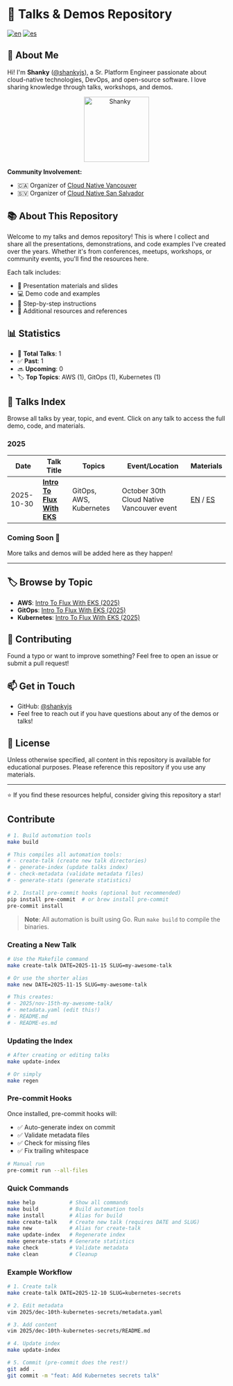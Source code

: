 # 🎤 Talks & Demos Repository

[![en](https://img.shields.io/badge/lang-en-red.svg)](./README.md)
[![es](https://img.shields.io/badge/lang-es-yellow.svg)](./docs/README-es.md)

## 👋 About Me

Hi! I'm **Shanky** ([@shankyjs](https://github.com/shankyjs)), a Sr. Platform Engineer passionate about cloud-native technologies, DevOps, and open-source software. I love sharing knowledge through talks, workshops, and demos.

<div align="center">
  <a href="https://github.com/shankyjs">
    <img src="https://github.com/shankyjs.png" width="150" alt="Shanky"/>
  </a>
</div>

**Community Involvement:**
- 🇨🇦 Organizer of [Cloud Native Vancouver](https://community.cncf.io/cloud-native-vancouver/)
- 🇸🇻 Organizer of [Cloud Native San Salvador](https://community.cncf.io/cloud-native-san-salvador/)

## 📚 About This Repository

Welcome to my talks and demos repository! This is where I collect and share all the presentations, demonstrations, and code examples I've created over the years. Whether it's from conferences, meetups, workshops, or community events, you'll find the resources here.

Each talk includes:
- 📝 Presentation materials and slides
- 💻 Demo code and examples
- 📖 Step-by-step instructions
- 🔗 Additional resources and references

## 📊 Statistics

- 🎤 **Total Talks**: 1
- ✅ **Past**: 1
- 🔜 **Upcoming**: 0
- 🏷️ **Top Topics**: AWS (1), GitOps (1), Kubernetes (1)

## 📑 Talks Index

Browse all talks by year, topic, and event. Click on any talk to access the full demo, code, and materials.

### 2025

| Date | Talk Title | Topics | Event/Location | Materials |
|------|------------|--------|----------------|-----------|
| 2025-10-30 | [**Intro To Flux With EKS**](./2025/oct-30th-intro-to-flux-with-eks) | GitOps, AWS, Kubernetes | October 30th Cloud Native Vancouver event | [EN](./2025/oct-30th-intro-to-flux-with-eks/README.md) / [ES](./2025/oct-30th-intro-to-flux-with-eks/README-es.md) |


### Coming Soon 🚀

More talks and demos will be added here as they happen!

---

## 🏷️ Browse by Topic

- **AWS**: [Intro To Flux With EKS (2025)](./2025/oct-30th-intro-to-flux-with-eks)
- **GitOps**: [Intro To Flux With EKS (2025)](./2025/oct-30th-intro-to-flux-with-eks)
- **Kubernetes**: [Intro To Flux With EKS (2025)](./2025/oct-30th-intro-to-flux-with-eks)


## 🤝 Contributing

Found a typo or want to improve something? Feel free to open an issue or submit a pull request!

## 📫 Get in Touch

- GitHub: [@shankyjs](https://github.com/shankyjs)
- Feel free to reach out if you have questions about any of the demos or talks!

## 📄 License

Unless otherwise specified, all content in this repository is available for educational purposes. Please reference this repository if you use any materials.

---

⭐ If you find these resources helpful, consider giving this repository a star!

## Contribute

```bash
# 1. Build automation tools
make build

# This compiles all automation tools:
# - create-talk (create new talk directories)
# - generate-index (update talks index)
# - check-metadata (validate metadata files)
# - generate-stats (generate statistics)

# 2. Install pre-commit hooks (optional but recommended)
pip install pre-commit  # or brew install pre-commit
pre-commit install
```

> **Note**: All automation is built using Go. Run `make build` to compile the binaries.

### Creating a New Talk

```bash
# Use the Makefile command
make create-talk DATE=2025-11-15 SLUG=my-awesome-talk

# Or use the shorter alias
make new DATE=2025-11-15 SLUG=my-awesome-talk

# This creates:
# - 2025/nov-15th-my-awesome-talk/
# - metadata.yaml (edit this!)
# - README.md
# - README-es.md
```

### Updating the Index

```bash
# After creating or editing talks
make update-index

# Or simply
make regen
```

### Pre-commit Hooks

Once installed, pre-commit hooks will:
- ✅ Auto-generate index on commit
- ✅ Validate metadata files
- ✅ Check for missing files
- ✅ Fix trailing whitespace

```bash
# Manual run
pre-commit run --all-files
```

### Quick Commands

```bash
make help           # Show all commands
make build          # Build automation tools
make install        # Alias for build
make create-talk    # Create new talk (requires DATE and SLUG)
make new            # Alias for create-talk
make update-index   # Regenerate index
make generate-stats # Generate statistics
make check          # Validate metadata
make clean          # Cleanup
```

### Example Workflow

```bash
# 1. Create talk
make create-talk DATE=2025-12-10 SLUG=kubernetes-secrets

# 2. Edit metadata
vim 2025/dec-10th-kubernetes-secrets/metadata.yaml

# 3. Add content
vim 2025/dec-10th-kubernetes-secrets/README.md

# 4. Update index
make update-index

# 5. Commit (pre-commit does the rest!)
git add .
git commit -m "feat: Add Kubernetes secrets talk"
```

